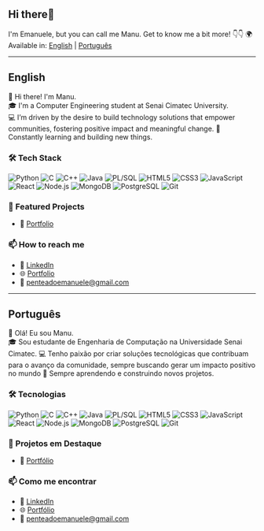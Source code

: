 ## Hi there👋
I'm Emanuele, but you can call me Manu.
Get to know me a bit more! 👇👇
🌍 Available in: [English](#english) | [Português](#português)

---

## English

👋 Hi there! I'm Manu.  
🎓 I'm a Computer Engineering student at Senai Cimatec University.  
💻 I’m driven by the desire to build technology solutions that empower communities, fostering positive impact and meaningful change.
🚀 Constantly learning and building new things.

### 🛠️ Tech Stack

![Python](https://img.shields.io/badge/Python-3776AB?style=flat&logo=python&logoColor=white)
![C](https://img.shields.io/badge/C-00599C?style=flat&logo=c&logoColor=white)
![C++](https://img.shields.io/badge/C++-00599C?style=flat&logo=cplusplus&logoColor=white)
![Java](https://img.shields.io/badge/Java-007396?style=flat&logo=java&logoColor=white)
![PL/SQL](https://img.shields.io/badge/PL--SQL-F80000?style=flat&logo=oracle&logoColor=white)
![HTML5](https://img.shields.io/badge/HTML5-E34F26?style=flat&logo=html5&logoColor=white)
![CSS3](https://img.shields.io/badge/CSS3-1572B6?style=flat&logo=css3&logoColor=white)
![JavaScript](https://img.shields.io/badge/JavaScript-F7DF1E?style=flat&logo=javascript&logoColor=black)
![React](https://img.shields.io/badge/React-20232A?style=flat&logo=react&logoColor=61DAFB)
![Node.js](https://img.shields.io/badge/Node.js-339933?style=flat&logo=nodedotjs&logoColor=white)
![MongoDB](https://img.shields.io/badge/MongoDB-4EA94B?style=flat&logo=mongodb&logoColor=white)
![PostgreSQL](https://img.shields.io/badge/PostgreSQL-316192?style=flat&logo=postgresql&logoColor=white)
![Git](https://img.shields.io/badge/Git-F05032?style=flat&logo=git&logoColor=white)

### 📌 Featured Projects

- 🔗 [Portfolio](https://yourportfolio.com)

### 📫 How to reach me

- 💼 [LinkedIn](https://linkedin.com/in/username)
- 🌐 [Portfolio](https://yourportfolio.com)
- 📧 penteadoemanuele@gmail.com

---

## Português

👋 Olá! Eu sou Manu.  
🎓 Sou estudante de Engenharia de Computação na Universidade Senai Cimatec.
💻 Tenho paixão por criar soluções tecnológicas que contribuam para o avanço da comunidade, sempre buscando gerar um impacto positivo no mundo
🚀 Sempre aprendendo e construindo novos projetos.

### 🛠️ Tecnologias

![Python](https://img.shields.io/badge/Python-3776AB?style=flat&logo=python&logoColor=white)
![C](https://img.shields.io/badge/C-00599C?style=flat&logo=c&logoColor=white)
![C++](https://img.shields.io/badge/C++-00599C?style=flat&logo=cplusplus&logoColor=white)
![Java](https://img.shields.io/badge/Java-007396?style=flat&logo=java&logoColor=white)
![PL/SQL](https://img.shields.io/badge/PL--SQL-F80000?style=flat&logo=oracle&logoColor=white)
![HTML5](https://img.shields.io/badge/HTML5-E34F26?style=flat&logo=html5&logoColor=white)
![CSS3](https://img.shields.io/badge/CSS3-1572B6?style=flat&logo=css3&logoColor=white)
![JavaScript](https://img.shields.io/badge/JavaScript-F7DF1E?style=flat&logo=javascript&logoColor=black)
![React](https://img.shields.io/badge/React-20232A?style=flat&logo=react&logoColor=61DAFB)
![Node.js](https://img.shields.io/badge/Node.js-339933?style=flat&logo=nodedotjs&logoColor=white)
![MongoDB](https://img.shields.io/badge/MongoDB-4EA94B?style=flat&logo=mongodb&logoColor=white)
![PostgreSQL](https://img.shields.io/badge/PostgreSQL-316192?style=flat&logo=postgresql&logoColor=white)
![Git](https://img.shields.io/badge/Git-F05032?style=flat&logo=git&logoColor=white)

### 📌 Projetos em Destaque

- 🔗 [Portfólio](https://yourportfolio.com)

### 📫 Como me encontrar

- 💼 [LinkedIn](https://linkedin.com/in/username)
- 🌐 [Portfólio](https://yourportfolio.com)
- 📧 penteadoemanuele@gmail.com
